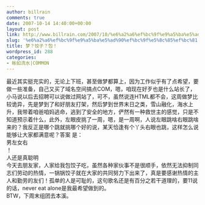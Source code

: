 ```yaml
---
author: billrain
comments: true
date: 2007-10-14 14:40:00+00:00
layout: post
link: http://www.billrain.com/2007/10/%e6%a2%a6%ef%bc%9f%e9%a5%ba%e5%ad%90%ef%bc%9f%e5%8c%85%ef%bc%81/
slug: '%e6%a2%a6%ef%bc%9f%e9%a5%ba%e5%ad%90%ef%bc%9f%e5%8c%85%ef%bc%81'
title: 梦？饺子？包！
wordpress_id: 288
categories:
- 帐如流水|COMMON
---
```


最近其实挺充实的，无论上下班，甚至做梦都算上，因为工作似乎有了点希望，要做一些准备，自己又买了域名空间搞点COM，嗯，咱现在好歹也是什么站长了，小马说以后去招聘可以说做过网站了，可不，虽然说连HTML都不会，这周做梦比较诡异，先是梦到了和好朋友打架，然后梦到世界末日之类，雪山融化，海水上升，我带着咱爸咱妈逃命，逃到了安全的地方，俨然有一种救世主的感觉，只是不知道预示着什么，此外，左眼皮挑了一周，嗯，是一周啊，人说左眼跳啥右眼跳啥来的？我反正是哪个跳就挑哪个好的说，某天恰逢有个丫头右眼也跳，这样怎么说能够让大家都满意呢？答案 是：  
男左女右  
！  
人还是真聪明  
今天去朋友家，人家给我包饺子吃，虽然各种家伙事不是很顺手，依然无法抑制同志们劳动的热情，一锅锅饺子就在大家的共同努力下出来了，真是要感谢热情的主人和勤劳的友们！孤单的人是可耻的，这句歌名还是有百分之若干道理的，要11说的话，never eat alone是我最希望做到的。  
BTW，下周末组团去本溪。  

